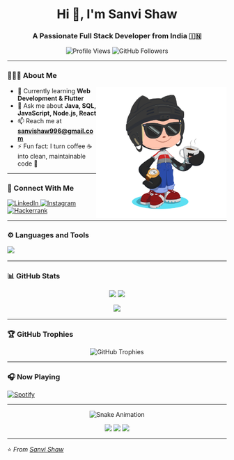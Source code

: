 <h1 align="center">Hi 👋, I'm Sanvi Shaw</h1>
<h3 align="center">A Passionate Full Stack Developer from India 🇮🇳</h3>

<p align="center">
  <img src="https://komarev.com/ghpvc/?username=sanvi5907&label=Profile+Views&color=0e75b6&style=flat" alt="Profile Views" />
  <img src="https://img.shields.io/github/followers/sanvi5907?label=Followers&style=social" alt="GitHub Followers" />
</p>

---

### 👨🏻‍💻 About Me  

<img align="right" alt="Coding" width="300" src="https://raw.githubusercontent.com/AhmedFathyDev/AhmedFathyDev/main/GitHub.png">

- 🌱 Currently learning **Web Development & Flutter**  
- 💬 Ask me about **Java, SQL, JavaScript, Node.js, React**  
- 📫 Reach me at **[sanvishaw996@gmail.com](mailto:sanvishaw996@gmail.com)**  
- ⚡ Fun fact: I turn coffee ☕ into clean, maintainable code 🧠  

---

### 🤝 Connect With Me  

<p align="left">
  <a href="https://www.linkedin.com/in/nikhilgupta13/" target="_blank">
    <img src="https://skillicons.dev/icons?i=linkedin" alt="LinkedIn" width="40" height="40"/>
  </a>
  <a href="https://instagram.com/kin_nik_16" target="_blank">
    <img src="https://skillicons.dev/icons?i=instagram" alt="Instagram" width="40" height="40"/>
  </a>
  <a href="https://www.hackerrank.com/nikhil991gupta" target="_blank">
    <img src="https://raw.githubusercontent.com/rahuldkjain/github-profile-readme-generator/master/src/images/icons/Social/hackerrank.svg" alt="Hackerrank" width="40" height="40"/>
  </a>
</p>

---

### ⚙️ Languages and Tools  

<p align="left">
  <img src="https://skillicons.dev/icons?i=java,python,javascript,typescript,react,nodejs,express,mongodb,mysql,flutter,dart,html,css,git,docker,linux,vite,postman" />
</p>

---

### 📊 GitHub Stats  

<p align="center">
  <img width="48%" src="https://github-readme-stats.vercel.app/api?username=sanvi5907&show_icons=true&theme=radical&hide_border=true" />
  <img width="48%" src="https://github-readme-streak-stats.herokuapp.com/?user=sanvi5907&theme=radical&hide_border=true" />
</p>

<p align="center">
  <img width="48%" src="https://github-readme-stats.vercel.app/api/top-langs/?username=sanvi5907&layout=compact&theme=radical&hide_border=true" />
</p>

---

### 🏆 GitHub Trophies  

<p align="center">
  <img src="https://github-profile-trophy.vercel.app/?username=sanvi5907&theme=radical&no-frame=true&margin-w=15" alt="GitHub Trophies" />
</p>

---

### 🎧 Now Playing  

[![Spotify](https://github-readme-remake.vercel.app/api/spotify)](https://open.spotify.com/user/mr5jgbqp3jw221j271iz2nix9)

---

<p align="center">
  <img src="https://github.com/sanvi5907/sanvi5907/blob/output/github-contribution-grid-snake.svg" alt="Snake Animation" />
</p>

<p align="center">
  <img src="https://i.giphy.com/media/xUA7bewHfD6pAnmxVK/200w.webp" width="150" />
  <img src="https://i.giphy.com/media/xUA7bewHfD6pAnmxVK/200w.webp" width="150" />
  <img src="https://i.giphy.com/media/xUA7bewHfD6pAnmxVK/200w.webp" width="150" />
</p>

---

⭐️ *From [Sanvi Shaw](https://github.com/sanvi5907)*

<!--
**sanvi5907/sanvi5907** is a ✨ _special_ ✨ repository because its `README.md` (this file) appears on your GitHub profile.

Here are some ideas to get you started:

- 🔭 I’m currently working on ...
- 🌱 I’m currently learning ...
- 👯 I’m looking to collaborate on ...
- 🤔 I’m looking for help with ...
- 💬 Ask me about ...
- 📫 How to reach me: ...
- 😄 Pronouns: ...
- ⚡ Fun fact: ...
-->
